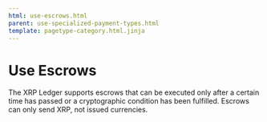 ```yaml
---
html: use-escrows.html
parent: use-specialized-payment-types.html
template: pagetype-category.html.jinja
---
```

# Use Escrows

The XRP Ledger supports escrows that can be executed only after a certain time has passed or a cryptographic condition has been fulfilled. Escrows can only send XRP, not issued currencies.

